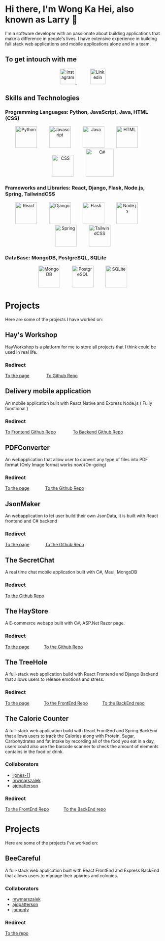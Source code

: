 # Hi there, I'm Wong Ka Hei, also known as Larry 👋
I'm a software developer with an passionate about building applications that make a difference in people's lives.
I have extensive experience in building full stack web applications and mobile applications alone and in a team.

## To get intouch with me
<p align="center">
<a href="https://www.instagram.com/heiyeungyeung520/">
<img src="https://user-images.githubusercontent.com/108957679/221887694-b4e4f55f-3df7-45e3-a062-aaee5095e034.png" alt="instagram" width="50" height="50" />
</a>&nbsp;&nbsp;&nbsp;&nbsp;&nbsp;&nbsp;&nbsp;&nbsp;&nbsp;&nbsp;
<a href="https://www.linkedin.com/in/ka-hei-wong-429b66257/">
<img src="https://user-images.githubusercontent.com/108957679/221944597-b4a5923d-acdb-4dcb-8a89-d7c2b0ffb814.png" alt="Linkedin" width="50" height="50"/>
 </a>
 </p>

  
## Skills and Technologies
### Programming Languages: Python, JavaScript, Java, HTML (CSS)

<p align="center">
<img src="https://img.icons8.com/color/48/000000/python.png" alt="Python" width="70" height="70">&nbsp;&nbsp;&nbsp;&nbsp;&nbsp;&nbsp;&nbsp;&nbsp;&nbsp;&nbsp;<img src="https://user-images.githubusercontent.com/108957679/221861950-817a5628-a818-40fd-a2a4-58d361cc1b5a.png" alt=Javascript width="70" height="70">&nbsp;&nbsp;&nbsp;&nbsp;&nbsp;&nbsp;&nbsp;&nbsp;&nbsp;&nbsp;<img src="https://user-images.githubusercontent.com/108957679/221865391-3c5aad3e-7aef-4459-8c51-48655d28c4ca.png" alt="Java" width="70" height="70">&nbsp;&nbsp;&nbsp;&nbsp;&nbsp;&nbsp;&nbsp;&nbsp;&nbsp;&nbsp;<img src="https://user-images.githubusercontent.com/108957679/221871096-ef04d1ee-fc3a-46da-ad20-0385dab38988.png" alt="HTML" width="70" height="70">&nbsp;&nbsp;&nbsp;&nbsp;&nbsp;&nbsp;&nbsp;&nbsp;&nbsp;&nbsp;<img src="https://user-images.githubusercontent.com/108957679/221871403-bbd00d6e-d4b1-4798-917a-c8963b3bc316.png" alt="CSS" width="70" height="70">&nbsp;&nbsp;&nbsp;&nbsp;&nbsp;&nbsp;&nbsp;&nbsp;&nbsp;&nbsp;<img src="https://upload.wikimedia.org/wikipedia/commons/4/4f/Csharp_Logo.png" alt="C#" width="90" height="90" />
</p>

### Frameworks and Libraries: React, Django, Flask, Node.js, Spring, TailwindCSS
<p align="center">
<img src="https://user-images.githubusercontent.com/108957679/221864708-b48e978b-148d-4d1f-a315-d8df9ac24d7a.png" alt="React" width="70" height="70">&nbsp;&nbsp;&nbsp;&nbsp;&nbsp;&nbsp;&nbsp;&nbsp;&nbsp;&nbsp;<img src="https://user-images.githubusercontent.com/108957679/221864451-0cae0932-4ab4-4860-87fc-90c039a7ac97.png" alt="Django" width="70" height="70">&nbsp;&nbsp;&nbsp;&nbsp;&nbsp;&nbsp;&nbsp;&nbsp;&nbsp;&nbsp;<img src="https://user-images.githubusercontent.com/108957679/221864279-fa907251-bad8-465a-b682-537dc92940dc.png" alt="Flask" width="70" height="70">&nbsp;&nbsp;&nbsp;&nbsp;&nbsp;&nbsp;&nbsp;&nbsp;&nbsp;&nbsp;<img src="https://user-images.githubusercontent.com/108957679/221865160-9ac91128-a0f0-4b64-ace9-d5b6fcff1f9a.png" alt="Node.js" width="70" height="70">&nbsp;&nbsp;&nbsp;&nbsp;&nbsp;&nbsp;&nbsp;&nbsp;&nbsp;&nbsp;<img src="https://user-images.githubusercontent.com/108957679/221865651-73fb0931-6ea6-4ca6-bb6c-22db0bfaa40c.png" alt="Spring" width="70" height="70">&nbsp;&nbsp;&nbsp;&nbsp;&nbsp;&nbsp;&nbsp;&nbsp;&nbsp;&nbsp;<img src="https://user-images.githubusercontent.com/108957679/221945727-87baaae8-c3ff-4cb4-adab-064d464ec39b.png" alt="TailwindCSS" width="70" height="70">
</p>

### DataBase: MongoDB, PostgreSQL, SQLite

<p align="center">
<img src="https://user-images.githubusercontent.com/108957679/221865912-ec4de733-7049-4e94-874a-d1f2e3e5bcf7.png" alt="MongoDB" width="70" heigh="70">&nbsp;&nbsp;&nbsp;&nbsp;&nbsp;&nbsp;&nbsp;&nbsp;&nbsp;&nbsp;<img src="https://user-images.githubusercontent.com/108957679/221866158-23f3ad92-d23b-436f-b6a9-9894816f0d14.png" alt="PostgreSQL" width="70" height="70">&nbsp;&nbsp;&nbsp;&nbsp;&nbsp;&nbsp;&nbsp;&nbsp;&nbsp;&nbsp;<img src="https://user-images.githubusercontent.com/108957679/221887379-53d0f887-a97e-4366-9e33-92fe75bba61c.png" alt="SQLite" width="70" height="70"></p>






# Projects

Here are some of the projects I have worked on:

## Hay's Workshop

HayWorkshop is a platform for me to store all projects that I think could be used in real life.

### Redirect

<a href="https://larrywongkahei.github.io/HayWorkshop/">To the page</a> 
&nbsp;&nbsp;&nbsp;&nbsp;&nbsp;&nbsp;&nbsp;&nbsp;&nbsp;&nbsp;&nbsp;&nbsp;
<a href="https://github.com/larrywongkahei/HayWorkshop">To Github Repo</a>

## Delivery mobile application

An mobile application built with React Native and Express Node.js ( Fully functional )

### Redirect

<a href="https://github.com/larrywongkahei/DeliveryAppFrontEnd">To Frontend Github Repo</a> 
&nbsp;&nbsp;&nbsp;&nbsp;&nbsp;&nbsp;&nbsp;&nbsp;&nbsp;&nbsp;&nbsp;&nbsp;
<a href="https://github.com/larrywongkahei/DeliveryAppBackEnd">To Backend Github Repo</a>

## PDFConverter

An webapplication that allow user to convert any type of files into PDF format (Only Image format works now)(On-going)

### Redirect

<a href="https://larrywongkahei.github.io/PDFConverter/"> To the page</a>&nbsp;&nbsp;&nbsp;&nbsp;&nbsp;&nbsp;&nbsp;&nbsp;&nbsp;&nbsp;&nbsp;&nbsp;
<a href="https://github.com/larrywongkahei/PDFConverter">To the Github Repo</a>

## JsonMaker

An webapplication to let user build their own JsonData, it is built with React frontend and C# backend

### Redirect

<a href="https://larrywongkahei.github.io/JsonDataMaker/">To the page</a>&nbsp;&nbsp;&nbsp;&nbsp;&nbsp;&nbsp;&nbsp;&nbsp;&nbsp;&nbsp;&nbsp;&nbsp;
<a href="https://github.com/larrywongkahei/JsonDataMaker">To the Github Repo</a>

## The SecretChat

A real time chat mobile application built with C#, Maui, MongoDB

### Redirect

<a href="https://github.com/larrywongkahei/SecretChat">To the Github Repo</a>

## The HayStore

A E-commerce webapp built with C#, ASP.Net Razor page.

### Redirect

<a href="https://haystore.herokuapp.com/">To the page</a>&nbsp;&nbsp;&nbsp;&nbsp;&nbsp;&nbsp;&nbsp;&nbsp;&nbsp;&nbsp;&nbsp;&nbsp;<a href="https://github.com/larrywongkahei/E-Commerce">To the Github Repo</a>

## The TreeHole

A full-stack web application build with React Frontend and Django Backend that allows users to release emotions and stress. 

### Redirect

<a href="https://larrywongkahei.github.io/TheTreeHole/">To the page</a>&nbsp;&nbsp;&nbsp;&nbsp;&nbsp;&nbsp;&nbsp;&nbsp;&nbsp;&nbsp;&nbsp;&nbsp;<a href="https://github.com/larrywongkahei/TheTreeHole">To the FrontEnd Repo</a>&nbsp;&nbsp;&nbsp;&nbsp;&nbsp;&nbsp;&nbsp;&nbsp;&nbsp;&nbsp;&nbsp;&nbsp;<a href="https://github.com/larrywongkahei/TheTreeHoleBackend">To the BackEnd repo</a>

## The Calorie Counter

A full-stack web application build with React FrontEnd and Spring BackEnd that allows users to track the Calories along with Protein, Sugar, Carbohydrates and fat intake by recording all of the food you eat in a day, users could also use the barcode scanner to check the amount of elements contains in the food or drink.

### Collaborators

* <a href="https://github.com/ljones-11">ljones-11</a>
* <a href="https://github.com/mwmarszalek">mwmarszalek</a>
* <a href="https://github.com/ajdpatterson">ajdpatterson</a>

### Redirect

<a href="https://github.com/larrywongkahei/MacrOS">To the FrontEnd Repo</a>&nbsp;&nbsp;&nbsp;&nbsp;&nbsp;&nbsp;&nbsp;&nbsp;&nbsp;&nbsp;&nbsp;&nbsp;<a href="https://github.com/mwmarszalek/MacrOS_backend">To the BackEnd repo</a>

# Projects 
Here are some of the projects I've worked on:

## BeeCareful

A full-stack web application built with React FrontEnd and Express BackEnd that allows users to manage their apiaries and colonies.

### Collaborators

* <a href="https://github.com/mwmarszalek">mwmarszalek</a>
* <a href="https://github.com/ajdpatterson">ajdpatterson</a>
* <a href="https://github.com/jomonty">jomonty</a>

### Redirect

<a href="https://github.com/jomonty/javascript_project_beeCareful">To the repo</a>


